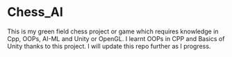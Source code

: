 # Chess_AI
This is my green field chess project or game which requires knowledge in Cpp, OOPs, AI-ML and Unity or OpenGL. I learnt OOPs in CPP and Basics of Unity thanks to this project. I will update this repo further as I progress.
